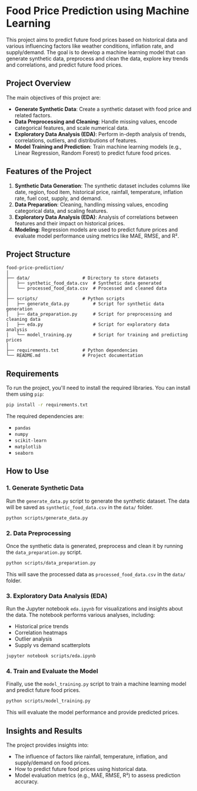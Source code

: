 # Food Price Prediction using Machine Learning

This project aims to predict future food prices based on historical data and various influencing factors like weather conditions, inflation rate, and supply/demand. The goal is to develop a machine learning model that can generate synthetic data, preprocess and clean the data, explore key trends and correlations, and predict future food prices.

## Project Overview

The main objectives of this project are:
- **Generate Synthetic Data**: Create a synthetic dataset with food price and related factors.
- **Data Preprocessing and Cleaning**: Handle missing values, encode categorical features, and scale numerical data.
- **Exploratory Data Analysis (EDA)**: Perform in-depth analysis of trends, correlations, outliers, and distributions of features.
- **Model Training and Prediction**: Train machine learning models (e.g., Linear Regression, Random Forest) to predict future food prices.

## Features of the Project

1. **Synthetic Data Generation**: The synthetic dataset includes columns like date, region, food item, historical price, rainfall, temperature, inflation rate, fuel cost, supply, and demand.
2. **Data Preparation**: Cleaning, handling missing values, encoding categorical data, and scaling features.
3. **Exploratory Data Analysis (EDA)**: Analysis of correlations between features and their impact on historical prices.
4. **Modeling**: Regression models are used to predict future prices and evaluate model performance using metrics like MAE, RMSE, and R².

## Project Structure

```
food-price-prediction/
│
├── data/                    # Directory to store datasets
│   ├── synthetic_food_data.csv  # Synthetic data generated
│   └── processed_food_data.csv  # Processed and cleaned data
│
├── scripts/                 # Python scripts
│   ├── generate_data.py         # Script for synthetic data generation
│   ├── data_preparation.py      # Script for preprocessing and cleaning data
│   ├── eda.py                   # Script for exploratory data analysis
│   └── model_training.py        # Script for training and predicting prices
│
├── requirements.txt         # Python dependencies
└── README.md                # Project documentation
```

## Requirements

To run the project, you'll need to install the required libraries. You can install them using `pip`:

```bash
pip install -r requirements.txt
```

The required dependencies are:

- `pandas`
- `numpy`
- `scikit-learn`
- `matplotlib`
- `seaborn`

## How to Use

### 1. **Generate Synthetic Data**

Run the `generate_data.py` script to generate the synthetic dataset. The data will be saved as `synthetic_food_data.csv` in the `data/` folder.

```bash
python scripts/generate_data.py
```

### 2. **Data Preprocessing**

Once the synthetic data is generated, preprocess and clean it by running the `data_preparation.py` script.

```bash
python scripts/data_preparation.py
```

This will save the processed data as `processed_food_data.csv` in the `data/` folder.

### 3. **Exploratory Data Analysis (EDA)**

Run the Jupyter notebook `eda.ipynb` for visualizations and insights about the data. The notebook performs various analyses, including:

- Historical price trends
- Correlation heatmaps
- Outlier analysis
- Supply vs demand scatterplots

```bash
jupyter notebook scripts/eda.ipynb
```

### 4. **Train and Evaluate the Model**

Finally, use the `model_training.py` script to train a machine learning model and predict future food prices.

```bash
python scripts/model_training.py
```

This will evaluate the model performance and provide predicted prices.

## Insights and Results

The project provides insights into:
- The influence of factors like rainfall, temperature, inflation, and supply/demand on food prices.
- How to predict future food prices using historical data.
- Model evaluation metrics (e.g., MAE, RMSE, R²) to assess prediction accuracy.

